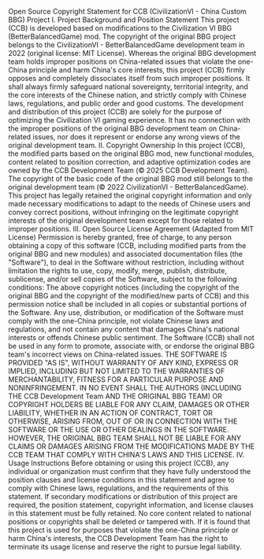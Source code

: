 Open Source Copyright Statement for CCB (CivilizationVI - China Custom BBG) Project
I. Project Background and Position Statement
This project (CCB) is developed based on modifications to the Civilization VI BBG (BetterBalancedGame) mod. The copyright of the original BBG project belongs to the CivilizationVI - BetterBalancedGame development team in 2022 (original license: MIT License).
Whereas the original BBG development team holds improper positions on China-related issues that violate the one-China principle and harm China's core interests, this project (CCB) firmly opposes and completely dissociates itself from such improper positions. It shall always firmly safeguard national sovereignty, territorial integrity, and the core interests of the Chinese nation, and strictly comply with Chinese laws, regulations, and public order and good customs.
The development and distribution of this project (CCB) are solely for the purpose of optimizing the Civilization VI gaming experience. It has no connection with the improper positions of the original BBG development team on China-related issues, nor does it represent or endorse any wrong views of the original development team.
II. Copyright Ownership
In this project (CCB), the modified parts based on the original BBG mod, new functional modules, content related to position correction, and adaptive optimization codes are owned by the CCB Development Team (© 2025 CCB Development Team).
The copyright of the basic code of the original BBG mod still belongs to the original development team (© 2022 CivilizationVI - BetterBalancedGame). This project has legally retained the original copyright information and only made necessary modifications to adapt to the needs of Chinese users and convey correct positions, without infringing on the legitimate copyright interests of the original development team except for those related to improper positions.
III. Open Source License Agreement (Adapted from MIT License)
Permission is hereby granted, free of charge, to any person obtaining a copy of this software (CCB, including modified parts from the original BBG and new modules) and associated documentation files (the "Software"), to deal in the Software without restriction, including without limitation the rights to use, copy, modify, merge, publish, distribute, sublicense, and/or sell copies of the Software, subject to the following conditions:
The above copyright notices (including the copyright of the original BBG and the copyright of the modified/new parts of CCB) and this permission notice shall be included in all copies or substantial portions of the Software.
Any use, distribution, or modification of the Software must comply with the one-China principle, not violate Chinese laws and regulations, and not contain any content that damages China's national interests or offends Chinese public sentiment.
The Software (CCB) shall not be used in any form to promote, associate with, or endorse the original BBG team's incorrect views on China-related issues.
THE SOFTWARE IS PROVIDED "AS IS", WITHOUT WARRANTY OF ANY KIND, EXPRESS OR IMPLIED, INCLUDING BUT NOT LIMITED TO THE WARRANTIES OF MERCHANTABILITY, FITNESS FOR A PARTICULAR PURPOSE AND NONINFRINGEMENT. IN NO EVENT SHALL THE AUTHORS (INCLUDING THE CCB Development Team AND THE ORIGINAL BBG TEAM) OR COPYRIGHT HOLDERS BE LIABLE FOR ANY CLAIM, DAMAGES OR OTHER LIABILITY, WHETHER IN AN ACTION OF CONTRACT, TORT OR OTHERWISE, ARISING FROM, OUT OF OR IN CONNECTION WITH THE SOFTWARE OR THE USE OR OTHER DEALINGS IN THE SOFTWARE. HOWEVER, THE ORIGINAL BBG TEAM SHALL NOT BE LIABLE FOR ANY CLAIMS OR DAMAGES ARISING FROM THE MODIFICATIONS MADE BY THE CCB TEAM THAT COMPLY WITH CHINA'S LAWS AND THIS LICENSE.
IV. Usage Instructions
Before obtaining or using this project (CCB), any individual or organization must confirm that they have fully understood the position clauses and license conditions in this statement and agree to comply with Chinese laws, regulations, and the requirements of this statement.
If secondary modifications or distribution of this project are required, the position statement, copyright information, and license clauses in this statement must be fully retained. No core content related to national positions or copyrights shall be deleted or tampered with.
If it is found that this project is used for purposes that violate the one-China principle or harm China's interests, the CCB Development Team has the right to terminate its usage license and reserve the right to pursue legal liability.
